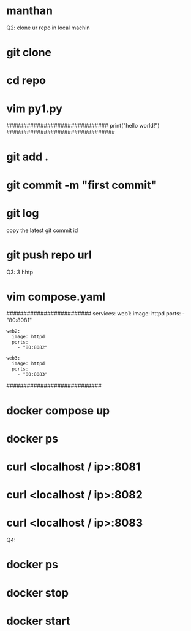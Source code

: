 # manthan

Q2:
clone ur repo in local machin
#  git clone <git repo link>
#  cd repo
#  vim py1.py
##############################
    print("hello world!")
################################
#  git add .
#  git commit -m "first commit"
#  git log 
  copy the latest git commit id
# git push repo url


Q3:
3 hhtp 
# vim compose.yaml
#########################
  services:
    web1:
      image: httpd
      ports:
        - "80:8081"
        
    web2:
      image: httpd
      ports:
        - "80:8082"
        
    web3:
      image: httpd
      ports:
        - "80:8083"
############################
# docker compose up 
# docker ps
# curl <localhost / ip>:8081
# curl <localhost / ip>:8082
# curl <localhost / ip>:8083

Q4:
#    docker ps 
#    docker stop <container id>
#    docker start <stopped contianer id>
